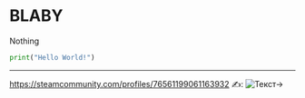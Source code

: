 # BLABY
Nothing
```python
print("Hello World!")
```
---
<https://steamcommunity.com/profiles/76561199061163932>
✍️:
![Текст->](https://disk.yandex.ru/i/sQxIfQB1ZqEpdg)

